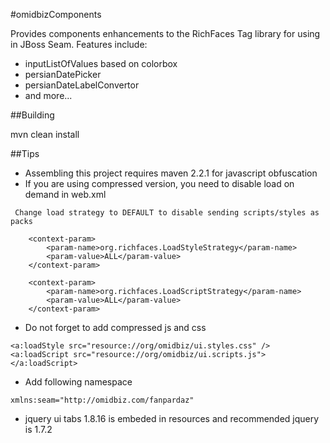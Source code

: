 #omidbizComponents

Provides components enhancements to the RichFaces Tag library for using in JBoss Seam. Features include:

+ inputListOfValues based on colorbox 
+ persianDatePicker
+ persianDateLabelConvertor
+ and more...


##Building

   mvn clean install
   
##Tips

+ Assembling this project requires maven 2.2.1 for javascript obfuscation
+ If you are using compressed version, you need to disable load on demand in web.xml
```
 Change load strategy to DEFAULT to disable sending scripts/styles as packs 

	<context-param>
		<param-name>org.richfaces.LoadStyleStrategy</param-name>
		<param-value>ALL</param-value>
	</context-param>

	<context-param>
		<param-name>org.richfaces.LoadScriptStrategy</param-name>
		<param-value>ALL</param-value>
	</context-param>
```

+ Do not forget to add compressed js and css

```
<a:loadStyle src="resource://org/omidbiz/ui.styles.css" />
<a:loadScript src="resource://org/omidbiz/ui.scripts.js"></a:loadScript>
```

+ Add following namespace

```
xmlns:seam="http://omidbiz.com/fanpardaz"
```

+ jquery ui tabs 1.8.16 is embeded in resources and recommended jquery is 1.7.2
